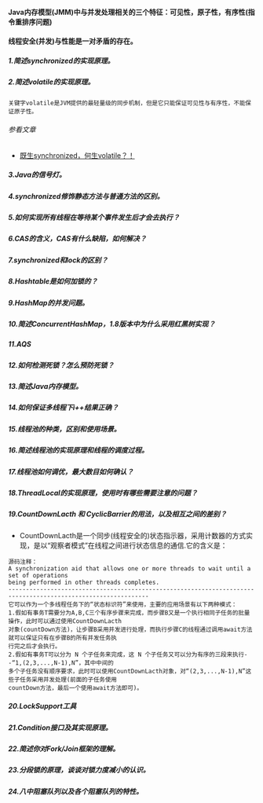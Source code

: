 #### Java内存模型(JMM)中与并发处理相关的三个特征：可见性，原子性，有序性(指令重排序问题)
#### 线程安全(并发)与性能是一对矛盾的存在。
##### 1.简述synchronized的实现原理。

##### 2.简述volatile的实现原理。
```
关键字volatile是JVM提供的最轻量级的同步机制，但是它只能保证可见性与有序性，不能保证原子性。
```
###### 参看文章
* <a href="https://mp.weixin.qq.com/s/nzJdqJkXl1Dj4-JNzJHGEQ" target="_blank">既生synchronized，何生volatile？！</a>
##### 3.Java的信号灯。

##### 4.synchronized修饰静态方法与普通方法的区别。

##### 5.如何实现所有线程在等待某个事件发生后才会去执行？

##### 6.CAS的含义，CAS有什么缺陷，如何解决？

##### 7.synchronized和lock的区别？

##### 8.Hashtable是如何加锁的？

##### 9.HashMap的并发问题。

##### 10.简述ConcurrentHashMap，1.8版本中为什么采用红黑树实现？

##### 11.AQS

##### 12.如何检测死锁？怎么预防死锁？

##### 13.简述Java内存模型。

##### 14.如何保证多线程下i++结果正确？

##### 15.线程池的种类，区别和使用场景。

##### 16.简述线程池的实现原理和线程的调度过程。

##### 17.线程池如何调优，最大数目如何确认？

##### 18.ThreadLocal的实现原理，使用时有哪些需要注意的问题？

##### 19.CountDownLacth 和 CyclicBarrier的用法，以及相互之间的差别？
* CountDownLacth是一个同步(线程安全的)状态指示器，采用计数器的方式实现，是以“观察者模式”在线程之间进行状态信息的通信.它的含义是：
```
源码注释：
A synchronization aid that allows one or more threads to wait until a set of operations 
being performed in other threads completes.
--------------------------------------------------------------------------------------------------------------
它可以作为一个多线程任务下的“状态标识符”来使用，主要的应用场景有以下两种模式：
1.假如有事务T需要分为A,B,C三个有序步骤来完成，而步骤B又是一个执行相同子任务的批量操作，此时可以通过使用CountDownLacth
对象(countDown方法)，让步骤B采用并发进行处理，而执行步骤C的线程通过调用await方法就可以保证只有在步骤B的所有并发任务执
行完之后才会执行。
2.假如有事务T可以分为 N 个子任务来完成，这 N 个子任务又可以分为有序的三段来执行--“1,(2,3,...,N-1),N”，其中中间的
多个子任务没有顺序要求，此时可以使用CountDownLacth对象，对“(2,3,...,N-1),N”这些子任务采用并发处理(前面的子任务使用
countDown方法，最后一个使用await方法即可)。
```

##### 20.LockSupport工具

##### 21.Condition接口及其实现原理。

##### 22.简述你对Fork/Join框架的理解。

##### 23.分段锁的原理，谈谈对锁力度减小的认识。

##### 24.八中阻塞队列以及各个阻塞队列的特性。
